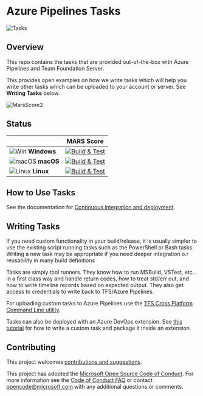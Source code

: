 # Azure Pipelines Tasks
![Tasks](/taskbanner.png "Tasks")

## Overview
This repo contains the tasks that are provided out-of-the-box with Azure Pipelines and Team Foundation Server.

This provides open examples on how we write tasks which will help you write other tasks which can be uploaded to your account or server.  See **Writing Tasks** below.

![MarsScore2]

## Status
|   | MARS Score |
|---|:-----:|
|![Win](docs/res/win_med.png) **Windows**|[![Build & Test][win-build-badge]][win-build]| 
|![macOS](docs/res/apple_med.png) **macOS**|[![Build & Test][macOS-build-badge]][macOS-build]| 
|![Linux](docs/res/linux_med.png) **Linux**|[![Build & Test][linux-build-badge]][linux-build]|

[MarsScore2]: https://repo-badge-python.azurewebsites.net/api/HttpTrigger?repo=azure-pipelines-tasks
[win-build-badge]: https://img.shields.io/static/v1?label=mars-score&message=31&color=red
[win-build]: https://img.shields.io/static/v1?label=mars-score&message=31&color=red

[macOS-build-badge]: https://img.shields.io/static/v1?label=mars-score&message=45&color=yellowgreen
[macOS-build]: https://img.shields.io/static/v1?label=mars-score&message=45&color=yellowgreen

[linux-build-badge]: https://img.shields.io/static/v1?label=mars-score&message=80&color=green
[linux-build]: https://img.shields.io/static/v1?label=mars-score&message=80&color=green

## How to Use Tasks

See the documentation for [Continuous integration and deployment](https://aka.ms/tfbuild).

## Writing Tasks

If you need custom functionality in your build/release, it is usually simpler to use the existing script running tasks such as the PowerShell or Bash tasks.  Writing a new task may be appropriate if you need deeper integration o.r reusability in many build definitions

Tasks are simply tool runners.  They know how to run MSBuild, VSTest, etc... in a first class way and handle return codes, how to treat std/err out, and how to write timeline records based on expected output.  They also get access to credentials to write back to TFS/Azure Pipelines. 

For uploading custom tasks to Azure Pipelines use the [TFS Cross Platform Command Line utility](https://github.com/Microsoft/tfs-cli).

Tasks can also be deployed with an Azure DevOps extension. See [this tutorial](https://docs.microsoft.com/en-us/vsts/extend/develop/add-build-task) for how to write a custom task and package it inside an extension.

## Contributing

This project welcomes [contributions and suggestions](docs/contribute.md).

This project has adopted the [Microsoft Open Source Code of Conduct](https://opensource.microsoft.com/codeofconduct/).
For more information see the [Code of Conduct FAQ](https://opensource.microsoft.com/codeofconduct/faq/) or
contact [opencode@microsoft.com](mailto:opencode@microsoft.com) with any additional questions or comments.
